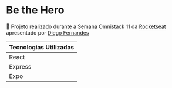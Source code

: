 # Be the Hero
:rocket: Projeto realizado durante a
Semana Omnistack 11 da [Rocketseat](https://github.com/Rocketseat) 
apresentado por [Diego Fernandes](https://github.com/diego3g)

|Tecnologias Utilizadas |
|--|
|React|
|Express|
|Expo|
